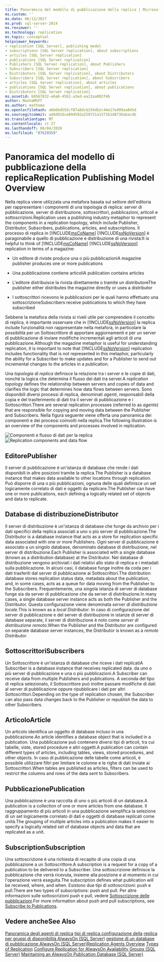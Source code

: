 ```yaml
---
title: Panoramica del modello di pubblicazione della replica | Microsoft Docs
ms.custom: ''
ms.date: 06/13/2017
ms.prod: sql-server-2014
ms.reviewer: ''
ms.technology: replication
ms.topic: conceptual
helpviewer_keywords:
- replication [SQL Server], publishing model
- subscriptions [SQL Server replication], about subscriptions
- articles [SQL Server replication]
- publications [SQL Server replication]
- Publishers [SQL Server replication], about Publishers
- Subscribers [SQL Server replication]
- Distributors [SQL Server replication], about Distributors
- Subscribers [SQL Server replication], about Subscribers
- articles [SQL Server replication], about articles
- publications [SQL Server replication], about publications
- Distributors [SQL Server replication]
ms.assetid: b9567832-e6a8-45b2-a3ed-ea12aa002f4b
author: MashaMSFT
ms.author: mathoma
ms.openlocfilehash: a6b6bd555cf87a8dcb334db2c44e17ed99aa845d
ms.sourcegitcommit: ad4d92dce894592a259721a1571b1d8736abacdb
ms.translationtype: MT
ms.contentlocale: it-IT
ms.lasthandoff: 08/04/2020
ms.locfileid: "87629359"
---
```

# <a name="replication-publishing-model-overview"></a><span data-ttu-id="aa411-102">Panoramica del modello di pubblicazione della replica</span><span class="sxs-lookup"><span data-stu-id="aa411-102">Replication Publishing Model Overview</span></span>
  <span data-ttu-id="aa411-103">Nella replica viene utilizzata una metafora basata sul settore dell'editoria per rappresentare i componenti di una topologia di replica: server di pubblicazione, server di distribuzione, sottoscrittori, pubblicazioni, articoli e sottoscrizioni.</span><span class="sxs-lookup"><span data-stu-id="aa411-103">Replication uses a publishing industry metaphor to represent the components in a replication topology, which include Publisher, Distributor, Subscribers, publications, articles, and subscriptions.</span></span> <span data-ttu-id="aa411-104">Il processo di replica in [!INCLUDE[msCoName](../../../includes/msconame-md.md)] [!INCLUDE[ssNoVersion](../../../includes/ssnoversion-md.md)] è paragonabile a quello di pubblicazione e distribuzione di una rivista:</span><span class="sxs-lookup"><span data-stu-id="aa411-104">It is helpful to think of [!INCLUDE[msCoName](../../../includes/msconame-md.md)] [!INCLUDE[ssNoVersion](../../../includes/ssnoversion-md.md)] replication in terms of a magazine:</span></span>

-   <span data-ttu-id="aa411-105">Un editore di riviste produce una o più pubblicazioni</span><span class="sxs-lookup"><span data-stu-id="aa411-105">A magazine publisher produces one or more publications</span></span>

-   <span data-ttu-id="aa411-106">Una pubblicazione contiene articoli</span><span class="sxs-lookup"><span data-stu-id="aa411-106">A publication contains articles</span></span>

-   <span data-ttu-id="aa411-107">L'editore distribuisce la rivista direttamente o tramite un distributore</span><span class="sxs-lookup"><span data-stu-id="aa411-107">The publisher either distributes the magazine directly or uses a distributor</span></span>

-   <span data-ttu-id="aa411-108">I sottoscrittori ricevono le pubblicazioni per le quali hanno effettuato una sottoscrizione</span><span class="sxs-lookup"><span data-stu-id="aa411-108">Subscribers receive publications to which they have subscribed</span></span>

 <span data-ttu-id="aa411-109">Sebbene la metafora della rivista si riveli utile per comprendere il concetto di replica, è importante osservare che in [!INCLUDE[ssNoVersion](../../../includes/ssnoversion-md.md)] la replica include funzionalità non rappresentate nella metafora, in particolare la possibilità per un Sottoscrittore di apportare aggiornamenti e per un server di pubblicazione di inviare modifiche incrementali agli articoli di una pubblicazione.</span><span class="sxs-lookup"><span data-stu-id="aa411-109">Although the magazine metaphor is useful for understanding replication, it is important to note that [!INCLUDE[ssNoVersion](../../../includes/ssnoversion-md.md)] replication includes functionality that is not represented in this metaphor, particularly the ability for a Subscriber to make updates and for a Publisher to send out incremental changes to the articles in a publication.</span></span>

 <span data-ttu-id="aa411-110">Una *topologia di replica* definisce la relazione tra i server e le copie di dati, nonché la logica che determina il flusso dei dati tra server.</span><span class="sxs-lookup"><span data-stu-id="aa411-110">A *replication topology* defines the relationship between servers and copies of data and clarifies the logic that determines how data flows between servers.</span></span> <span data-ttu-id="aa411-111">Sono disponibili diversi processi di replica, denominati *agenti*, responsabili della copia e del trasferimento di dati tra il server di pubblicazione e i Sottoscrittori.</span><span class="sxs-lookup"><span data-stu-id="aa411-111">There are several replication processes (referred to as *agents*) that are responsible for copying and moving data between the Publisher and Subscribers.</span></span> <span data-ttu-id="aa411-112">Nella figura seguente viene offerta una panoramica dei componenti e dei processi coinvolti nella replica.</span><span class="sxs-lookup"><span data-stu-id="aa411-112">The following illustration is an overview of the components and processes involved in replication.</span></span>

 <span data-ttu-id="aa411-113">![Componenti e flusso di dati per la replica](../media/replintro1.gif "Componenti e flusso di dati per la replica")</span><span class="sxs-lookup"><span data-stu-id="aa411-113">![Replication components and data flow](../media/replintro1.gif "Replication components and data flow")</span></span>

## <a name="publisher"></a><span data-ttu-id="aa411-114">Editore</span><span class="sxs-lookup"><span data-stu-id="aa411-114">Publisher</span></span>
 <span data-ttu-id="aa411-115">Il server di pubblicazione è un'istanza di database che rende i dati disponibili in altre posizioni tramite la replica.</span><span class="sxs-lookup"><span data-stu-id="aa411-115">The Publisher is a database instance that makes data available to other locations through replication.</span></span> <span data-ttu-id="aa411-116">Può disporre di una o più pubblicazioni, ognuna delle quali definisce un set logicamente correlato di dati e oggetti da replicare.</span><span class="sxs-lookup"><span data-stu-id="aa411-116">The Publisher can have one or more publications, each defining a logically related set of objects and data to replicate.</span></span>

## <a name="distributor"></a><span data-ttu-id="aa411-117">Database di distribuzione</span><span class="sxs-lookup"><span data-stu-id="aa411-117">Distributor</span></span>
 <span data-ttu-id="aa411-118">Il server di distribuzione è un'istanza di database che funge da archivio per i dati specifici della replica associati a uno o più server di pubblicazione.</span><span class="sxs-lookup"><span data-stu-id="aa411-118">The Distributor is a database instance that acts as a store for replication specific data associated with one or more Publishers.</span></span> <span data-ttu-id="aa411-119">Ogni server di pubblicazione è associato a un singolo database, denominato database di distribuzione, nel server di distribuzione.</span><span class="sxs-lookup"><span data-stu-id="aa411-119">Each Publisher is associated with a single database (known as a distribution database) at the Distributor.</span></span> <span data-ttu-id="aa411-120">Nel database di distribuzione vengono archiviati i dati relativi allo stato di replica e i metadati sulla pubblicazione. In alcuni casi, il database funge inoltre da coda per i dati trasferiti dal server di pubblicazione ai Sottoscrittori.</span><span class="sxs-lookup"><span data-stu-id="aa411-120">The distribution database stores replication status data, metadata about the publication, and, in some cases, acts as a queue for data moving from the Publisher to the Subscribers.</span></span> <span data-ttu-id="aa411-121">Frequentemente, una singola istanza di server di database funge sia da server di pubblicazione che da server di distribuzione.</span><span class="sxs-lookup"><span data-stu-id="aa411-121">In many cases, a single database server instance acts as both the Publisher and the Distributor.</span></span> <span data-ttu-id="aa411-122">Questa configurazione viene denominata *server di distribuzione locale*.</span><span class="sxs-lookup"><span data-stu-id="aa411-122">This is known as a *local Distributor*.</span></span> <span data-ttu-id="aa411-123">In caso di configurazione del server di pubblicazione e del server di distribuzione in istanze di server di database separate, il server di distribuzione è noto come *server di distribuzione remoto*.</span><span class="sxs-lookup"><span data-stu-id="aa411-123">When the Publisher and the Distributor are configured on separate database server instances, the Distributor is known as a *remote Distributor*.</span></span>

## <a name="subscribers"></a><span data-ttu-id="aa411-124">Sottoscrittori</span><span class="sxs-lookup"><span data-stu-id="aa411-124">Subscribers</span></span>
 <span data-ttu-id="aa411-125">Un Sottoscrittore è un'istanza di database che riceve i dati replicati</span><span class="sxs-lookup"><span data-stu-id="aa411-125">A Subscriber is a database instance that receives replicated data.</span></span> <span data-ttu-id="aa411-126">da uno o più server di pubblicazione e una o più pubblicazioni.</span><span class="sxs-lookup"><span data-stu-id="aa411-126">A Subscriber can receive data from multiple Publishers and publications.</span></span> <span data-ttu-id="aa411-127">A seconda del tipo di replica selezionato, il Sottoscrittore può inoltre passare modifiche di dati al server di pubblicazione oppure ripubblicare i dati per altri Sottoscrittori.</span><span class="sxs-lookup"><span data-stu-id="aa411-127">Depending on the type of replication chosen, the Subscriber can also pass data changes back to the Publisher or republish the data to other Subscribers.</span></span>

## <a name="article"></a><span data-ttu-id="aa411-128">Articolo</span><span class="sxs-lookup"><span data-stu-id="aa411-128">Article</span></span>
 <span data-ttu-id="aa411-129">Un articolo identifica un oggetto di database incluso in una pubblicazione.</span><span class="sxs-lookup"><span data-stu-id="aa411-129">An article identifies a database object that is included in a publication.</span></span> <span data-ttu-id="aa411-130">Una pubblicazione può contenere diversi tipi di articoli, tra cui tabelle, viste, stored procedure e altri oggetti.</span><span class="sxs-lookup"><span data-stu-id="aa411-130">A publication can contain different types of articles, including tables, views, stored procedures, and other objects.</span></span> <span data-ttu-id="aa411-131">In caso di pubblicazione delle tabelle come articoli, è possibile utilizzare filtri per limitare le colonne e le righe di dati inviate ai Sottoscrittori.</span><span class="sxs-lookup"><span data-stu-id="aa411-131">When tables are published as articles, filters can be used to restrict the columns and rows of the data sent to Subscribers.</span></span>

## <a name="publication"></a><span data-ttu-id="aa411-132">Pubblicazione</span><span class="sxs-lookup"><span data-stu-id="aa411-132">Publication</span></span>
 <span data-ttu-id="aa411-133">Una pubblicazione è una raccolta di uno o più articoli di un database.</span><span class="sxs-lookup"><span data-stu-id="aa411-133">A publication is a collection of one or more articles from one database.</span></span> <span data-ttu-id="aa411-134">Il raggruppamento di più articoli in una pubblicazione semplifica la selezione di un set logicamente correlato di dati e oggetti di database replicati come unità.</span><span class="sxs-lookup"><span data-stu-id="aa411-134">The grouping of multiple articles into a publication makes it easier to specify a logically related set of database objects and data that are replicated as a unit.</span></span>

## <a name="subscription"></a><span data-ttu-id="aa411-135">Subscription</span><span class="sxs-lookup"><span data-stu-id="aa411-135">Subscription</span></span>
 <span data-ttu-id="aa411-136">Una sottoscrizione è una richiesta di recapito di una copia di una pubblicazione a un Sottoscrittore.</span><span class="sxs-lookup"><span data-stu-id="aa411-136">A subscription is a request for a copy of a publication to be delivered to a Subscriber.</span></span> <span data-ttu-id="aa411-137">Una sottoscrizione definisce la pubblicazione che verrà ricevuta, insieme alla posizione e al momento in cui l'operazione verrà eseguita.</span><span class="sxs-lookup"><span data-stu-id="aa411-137">The subscription defines what publication will be received, where, and when.</span></span> <span data-ttu-id="aa411-138">Esistono due tipi di sottoscrizioni: push e pull.</span><span class="sxs-lookup"><span data-stu-id="aa411-138">There are two types of subscriptions: push and pull.</span></span> <span data-ttu-id="aa411-139">Per altre informazioni sulle sottoscrizioni push e pull, vedere [Sottoscrizione delle pubblicazioni](../subscribe-to-publications.md).</span><span class="sxs-lookup"><span data-stu-id="aa411-139">For more information about push and pull subscriptions, see [Subscribe to Publications](../subscribe-to-publications.md).</span></span>

## <a name="see-also"></a><span data-ttu-id="aa411-140">Vedere anche</span><span class="sxs-lookup"><span data-stu-id="aa411-140">See Also</span></span>
 <span data-ttu-id="aa411-141">[Panoramica degli agenti di replica](../agents/replication-agents-overview.md) [tipi di replica configurazione della](../types-of-replication.md) [replica per gruppi di disponibilità AlwaysOn (SQL Server)](../../../database-engine/availability-groups/windows/always-on-availability-groups-sql-server.md) [gestione di un database di pubblicazione AlwaysOn &#40;SQL Server&#41;](../../../database-engine/availability-groups/windows/maintaining-an-always-on-publication-database-sql-server.md)</span><span class="sxs-lookup"><span data-stu-id="aa411-141">[Replication Agents Overview](../agents/replication-agents-overview.md) [Types of Replication](../types-of-replication.md) [Configure Replication for AlwaysOn Availability Groups (SQL Server)](../../../database-engine/availability-groups/windows/always-on-availability-groups-sql-server.md) [Maintaining an AlwaysOn Publication Database &#40;SQL Server&#41;](../../../database-engine/availability-groups/windows/maintaining-an-always-on-publication-database-sql-server.md)</span></span>



